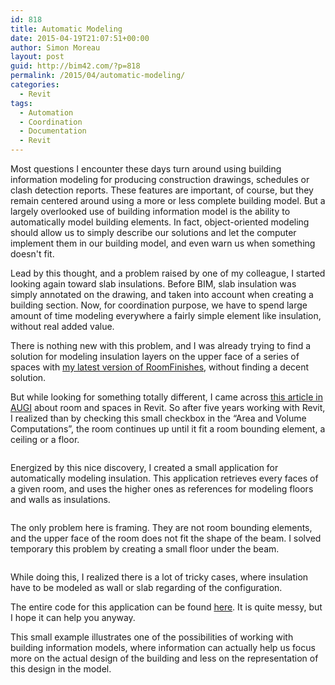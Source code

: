 ```yaml
---
id: 818
title: Automatic Modeling
date: 2015-04-19T21:07:51+00:00
author: Simon Moreau
layout: post
guid: http://bim42.com/?p=818
permalink: /2015/04/automatic-modeling/
categories:
  - Revit
tags:
  - Automation
  - Coordination
  - Documentation
  - Revit
---
```

Most questions I encounter these days turn around using building information modeling for producing construction drawings, schedules or clash detection reports. These features are important, of course, but they remain centered around using a more or less complete building model. But a largely overlooked use of building information model is the ability to automatically model building elements. In fact, object-oriented modeling should allow us to simply describe our solutions and let the computer implement them in our building model, and even warn us when something doesn't fit.

Lead by this thought, and a problem raised by one of my colleague, I started looking again toward slab insulations. Before BIM, slab insulation was simply annotated on the drawing, and taken into account when creating a building section. Now, for coordination purpose, we have to spend large amount of time modeling everywhere a fairly simple element like insulation, without real added value.

There is nothing new with this problem, and I was already trying to find a solution for modeling insulation layers on the upper face of a series of spaces with [my latest version of RoomFinishes](http://bim42.com/2014/08/room-finishes-update/), without finding a decent solution.

But while looking for something totally different, I came across [this article in AUGI](https://www.augi.com/library/using-rooms-spaces-for-leverage-in-revit-mep) about room and spaces in Revit. So after five years working with Revit, I realized than by checking this small checkbox in the &#8220;Area and Volume Computations&#8221;, the room continues up until it fit a room bounding element, a ceiling or a floor.

![<img class="aligncenter size-full wp-image-820" src="http://bim42.com/wp-content/uploads/2015/04/VolumeComputation.png" alt="VolumeComputation" width="1246" height="769" srcset="https://bim42.com/wp-content/uploads/2015/04/VolumeComputation.png 1246w, https://bim42.com/wp-content/uploads/2015/04/VolumeComputation-300x185.png 300w, https://bim42.com/wp-content/uploads/2015/04/VolumeComputation-1024x632.png 1024w, https://bim42.com/wp-content/uploads/2015/04/VolumeComputation-486x300.png 486w" sizes="(max-width: 1246px) 100vw, 1246px" />](http://bim42.com/wp-content/uploads/2015/04/VolumeComputation.png)

Energized by this nice discovery, I created a small application for automatically modeling insulation. This application retrieves every faces of a given room, and uses the higher ones as references for modeling floors and walls as insulations.

![<img class="aligncenter size-full wp-image-819" src="http://bim42.com/wp-content/uploads/2015/04/Insulation.png" alt="Insulation" width="1200" height="419" srcset="https://bim42.com/wp-content/uploads/2015/04/Insulation.png 1200w, https://bim42.com/wp-content/uploads/2015/04/Insulation-300x105.png 300w, https://bim42.com/wp-content/uploads/2015/04/Insulation-1024x358.png 1024w, https://bim42.com/wp-content/uploads/2015/04/Insulation-500x175.png 500w" sizes="(max-width: 1200px) 100vw, 1200px" />](http://bim42.com/wp-content/uploads/2015/04/Insulation.png)

The only problem here is framing. They are not room bounding elements, and the upper face of the room does not fit the shape of the beam. I solved temporary this problem by creating a small floor under the beam.

![<img class="aligncenter size-full wp-image-821" src="http://bim42.com/wp-content/uploads/2015/04/beam.png" alt="beam" width="1200" height="670" srcset="https://bim42.com/wp-content/uploads/2015/04/beam.png 1200w, https://bim42.com/wp-content/uploads/2015/04/beam-300x168.png 300w, https://bim42.com/wp-content/uploads/2015/04/beam-1024x572.png 1024w, https://bim42.com/wp-content/uploads/2015/04/beam-500x279.png 500w" sizes="(max-width: 1200px) 100vw, 1200px" />](http://bim42.com/wp-content/uploads/2015/04/beam.png)

While doing this, I realized there is a lot of tricky cases, where insulation have to be modeled as wall or slab regarding of the configuration.

The entire code for this application can be found [here](http://pastebin.com/Xzm90tdi). It is quite messy, but I hope it can help you anyway.

This small example illustrates one of the possibilities of working with building information models, where information can actually help us focus more on the actual design of the building and less on the representation of this design in the model.